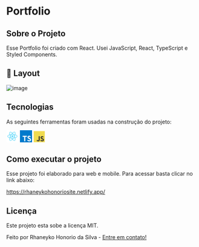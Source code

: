 # Portfolio 

## Sobre o Projeto
  Esse Portfolio foi criado com React. Usei JavaScript, React, TypeScript e Styled Components.

## 🎨 Layout

![image](https://firebasestorage.googleapis.com/v0/b/rhaneyko-portifolio.appspot.com/o/portfolioImage.png?alt=media&token=2e135ca5-b5a4-47d3-97a2-6a97d737d724)

## Tecnologias

As seguintes ferramentas foram usadas na construção do projeto:

<code><img height="32" src="https://raw.githubusercontent.com/github/explore/80688e429a7d4ef2fca1e82350fe8e3517d3494d/topics/react/react.png" alt="React"/></code>
<code><img height="32" src="https://raw.githubusercontent.com/github/explore/80688e429a7d4ef2fca1e82350fe8e3517d3494d/topics/typescript/typescript.png" alt="TypeScript"/></code>
<code><img height="30" src="https://github.com/devicons/devicon/blob/master/icons/javascript/javascript-original.svg" alt="JavaScript"/></code>

## Como executar o projeto

Esse projeto foi elaborado para web e mobile.
Para acessar basta clicar no link abaixo:

https://rhaneykohonoriosite.netlify.app/


## Licença

Este projeto esta sobe a licença MIT.

Feito por Rhaneyko Honorio da Silva - [Entre em contato!](https://www.linkedin.com/in/rhaneyko-honorio-73657819b)
